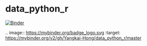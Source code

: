 # data_python_r
[![Binder](https://mybinder.org/badge_logo.svg)](https://mybinder.org/v2/gh/Yangkai-Hong/data_python_r/master)

.. image:: https://mybinder.org/badge_logo.svg
 :target: https://mybinder.org/v2/gh/Yangkai-Hong/data_python_r/master
